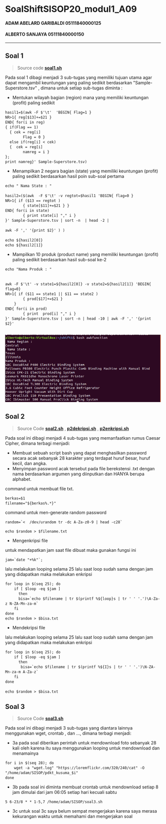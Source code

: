 # SoalShiftSISOP20_modul1_A09
#### ADAM ABELARD GARIBALDI 05111840000125
#### ALBERTO SANJAYA 05111840000150
---

## Soal 1 
 > Source code 
 > **[soal1.sh](https://github.com/Alberto0150/SoalShiftSISOP20_modul1_A09/blob/master/Soal1/soal1.sh)**

Pada soal 1 dibagi menjadi 3 sub-tugas yang memiliki tujuan utama agar dapat mengambil keuntungan yang paling sedikit berdasarkan "Sample-Superstore.tsv" , dimana untuk setiap sub-tugas diminta :
* Mentukan wilayah bagian (region) mana yang memiliki keuntungan (profit) paling sedikit

```
hasil1=$(awk -F $'\t'  'BEGIN{ Flag=1 }
NR>1{ reg[$13]+=$21 }
END{ for(i in reg)
{ if(Flag == 1)
  { cek = reg[i]
        Flag = 0 }
  else if(reg[i] < cek)
  {  cek = reg[i]
        namreg = i }
};
print namreg}' Sample-Superstore.tsv)
```
* Menampilkan 2 negara bagian (state) yang memiliki keuntungan (profit) paling sedikit berdasarkan hasil poin sub-soal pertama

```
echo " Nama State : "

hasil2=($(awk  -F $'\t' -v regtot=$hasil1 'BEGIN{ flag=0 }
NR>1{ if ($13 == regtot )
        { state[$11]+=$21 } }
END{ for(i in state)
        { print state[i] "," i }
}' Sample-Superstore.tsv | sort -n  | head -2 |

awk -F ',' '{print $2}' ) )

echo ${hasil2[0]}
echo ${hasil2[1]}
```

* Mampilkan 10 produk (product name) yang memiliki keuntungan (profit) paling sedikit berdasarkan hasil sub-soal ke-2

```
echo "Nama Produk : "


awk -F $'\t' -v state1=${hasil2[0]} -v state2=${hasil2[1]} 'BEGIN{ flag=0}
NR>1{ if ($11 == state1 || $11 == state2 )
        { prod[$17]+=$21 }
    }
END{ for(i in prod)
        { print  prod[i] "," i }
}' Sample-Superstore.tsv | sort -n | head -10 | awk -F ',' '{print $2}'
```

![alt text](https://github.com/Alberto0150/SoalShiftSISOP20_modul1_A09/blob/master/hasilsoal1.png)
---

## Soal 2
 > Source Code 
 > **[soal2.sh](https://github.com/Alberto0150/SoalShiftSISOP20_modul1_A09/blob/master/Soal2/Soal2.sh)** ,
 > **[p2dekripsi.sh](https://github.com/Alberto0150/SoalShiftSISOP20_modul1_A09/blob/master/Soal2/soal2_dekripsi.sh)** ,
 > **[p2enkripsi.sh](https://github.com/Alberto0150/SoalShiftSISOP20_modul1_A09/blob/master/Soal2/soal2_enkripsi.sh)**
 
Pada soal ini dibagi menjadi 4 sub-tugas yang memanfaatkan rumus Caesar Cipher, dimana terbagi menjadi:
* Membuat sebuah script bash yang dapat menghasilkan password secara acak sebanyak 28 karakter yang terdapat huruf besar, huruf kecil, dan angka.
* Menyimpan password acak tersebut pada file berekstensi .txt dengan nama berdasarkan argumen yang diinputkan dan HANYA berupa alphabet.
 
 command untuk membuat file txt.
 ```
 berkas=$1 
filename="${berkas%.*}"
```
command untuk men-generate random password
```
random=`<  /dev/urandom tr -dc A-Za-z0-9 | head -c28`
```
```
echo $random > $filename.txt
```

* Mengenkripsi file

untuk mendapatkan jam saat file dibuat maka gunakan fungsi ini
```
jam=`date "+%k"`;
```
lalu melakukan looping selama 25 lalu saat loop sudah sama dengan jam yang didapatkan maka melakukan enkripsi
```
for loop in $(seq 25); do
	if [ $loop -eq $jam ]
	  then
	  bisa=`echo $filename | tr $(printf %${loop}s | tr ' ' '.')\A-Za-z N-ZA-Mn-za-m`
	fi
done
echo $random > $bisa.txt
```
* Mendekripsi file

lalu melakukan looping selama 25 lalu saat loop sudah sama dengan jam yang didapatkan maka melakukan enkripsi
```
for loop in $(seq 25); do
	if [ $loop -eq $jam ]
	  then
	   bisa=`echo $filename | tr $(printf %${I}s | tr ' ' '.')\N-ZA-Mn-za-m A-Za-z`
	fi
done

echo $random > $bisa.txt
```

## Soal 3
> Source Code
> **[soal3.sh](https://github.com/Alberto0150/SoalShiftSISOP20_modul1_A09/blob/master/Soal3/Soal3.sh)**

Pada soal ini dibagi menjadi 3 sub-tugas yang diantara lainnya menggunakan wget, crontab , dan ..., dimana terbagi menjadi:

* 3a
pada soal diberikan perintah untuk mendownload foto sebanyak 28 kali oleh karena itu saya menggunakan looping untuk mendownload dan menamainya
```
for i in $(seq 28); do
	wget -a "wget.log" "https://loremflickr.com/320/240/cat" -O "/home/adam/SISOP/pdkt_kusuma_$i"
done
```

* 3b
pada soal ini diminta membuat crontab untuk mendownload setiap 8 jam dimulai dari jam 06:05 setiap hari kecuali sabtu
```
5 6-23/8 * * 1-5,7 /home/adam/SISOP/soal3.sh
```

* 3c
untuk soal 3c saya belum sempat mengerjakan karena saya merasa kekurangan waktu untuk memahami dan mengerjakan soal
